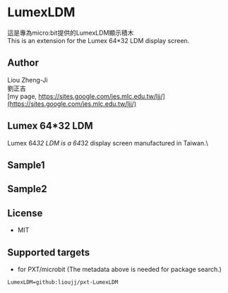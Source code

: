 # LumexLDM

這是專為micro:bit提供的LumexLDM顯示積木\
This is an extension for the Lumex 64*32 LDM display screen.

## Author
Liou Zheng-Ji\
劉正吉\
[my page, https://sites.google.com/jes.mlc.edu.tw/ljj/](https://sites.google.com/jes.mlc.edu.tw/ljj/)

## Lumex 64*32 LDM
Lumex 64*32 LDM is a 64*32 display screen manufactured in Taiwan.\

## Sample1

## Sample2

## License

* MIT

## Supported targets

* for PXT/microbit
(The metadata above is needed for package search.)

```package
LumexLDM=github:lioujj/pxt-LumexLDM
```
